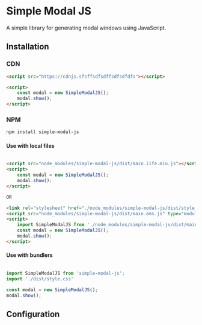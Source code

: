 # Simple Modal JS

A simple library for generating modal windows using JavaScript.

## Installation

### CDN

```html
<script src="https://cdnjs.sfsffsdfsdffsdfsdfdfs"></script>

<script>
    const modal = new SimpleModalJS();
    modal.show();
</script>

```


### NPM

```bash
npm install simple-modal-js
```
#### Use with local files

```html

<script src="node_modules/simple-modal-js/dist/main.iife.min.js"></script>
<script>
    const modal = new SimpleModalJS();
    modal.show();
</script>

OR

<link rel="stylesheet" href="./node_modules/simple-modal-js/dist/style.css">
<script src="node_modules/simple-modal-js/dist/main.ems.js" type="module"></script>
<script>
    import SimpleModalJS from './node_modules/simple-modal-js/dist/main.ems.js';
    const modal = new SimpleModalJS();
    modal.show();
</script>

```

#### Use with bundlers

```javascript

import SimpleModalJS from 'simple-modal-js';
import './dist/style.css'

const modal = new SimpleModalJS();
modal.show();

```

## Configuration

